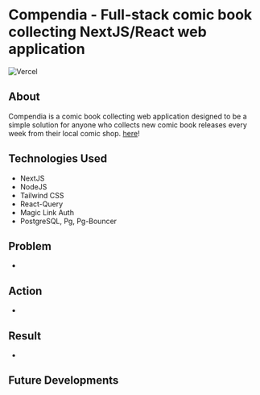 # Compendia - Full-stack comic book collecting NextJS/React web application

![Vercel](http://therealsujitk-vercel-badge.vercel.app/?app=compendia)

## About

Compendia is a comic book collecting web application designed to be a simple solution for anyone who collects new comic book releases every week from their local comic shop. [here](https://mycompendia.com)!

## Technologies Used

-   NextJS
-   NodeJS
-   Tailwind CSS
-   React-Query
-   Magic Link Auth
-   PostgreSQL, Pg, Pg-Bouncer

## Problem

-

## Action

-

## Result

-

## Future Developments
